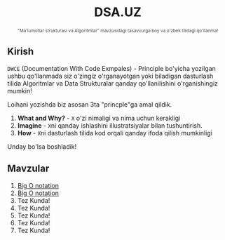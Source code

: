 <h1 align=center><b>DSA.UZ</b></h1>
<p align=center style="font-size: 10px; color : #444">"Ma'lumotlar strukturasi va Algoritmlar" mavzusidagi tasavvurga boy va o'zbek tilidagi qo'llanma!</p>

## **Kirish**

`DWCE` (Documentation With Code Exmpales) - Principle bo'yicha yozilgan ushbu qo'llanmada siz o'zingiz o'rganayotgan yoki biladigan dasturlash tilida Algoritmlar va Data Strukturalar qanday qo'llanilishini o'rganishingiz mumkin!

Loihani yozishda biz asosan 3ta "princple"ga amal qildik.
1. **What and Why?** - `X` o'zi nimaligi va nima uchun kerakligi
2. **Imagine** - `X`ni qanday ishlashini illustratsiyalar bilan tushuntirish.
3. **How** - `X`ni dasturlash tilida kod orqali qanday ifoda qilish mumkinligi

Unday bo'lsa boshladik!

## **Mavzular**

1. [Big O notation](./01.Big%20O%20notation/Doc.md)
2. [Big O notation]()
3. Tez Kunda!
4. Tez Kunda!
5. Tez Kunda!
6. Tez Kunda!
7. Tez Kunda!



